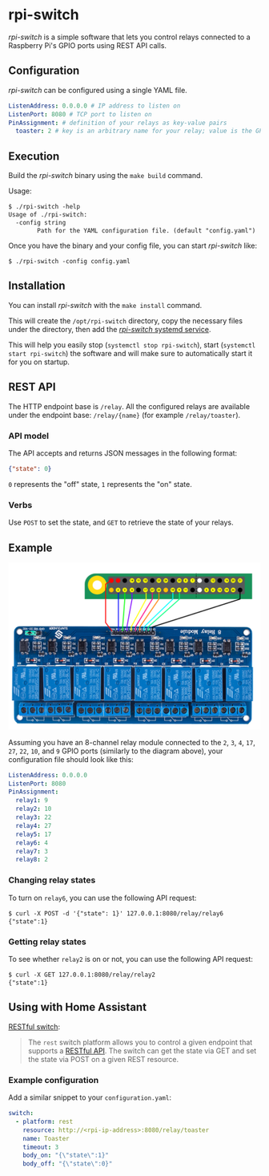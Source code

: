 # rpi-switch

_rpi-switch_ is a simple software that lets you control relays connected to a Raspberry Pi's GPIO ports using REST API calls.

## Configuration

_rpi-switch_ can be configured using a single YAML file.

```yaml
ListenAddress: 0.0.0.0 # IP address to listen on
ListenPort: 8080 # TCP port to listen on
PinAssignment: # definition of your relays as key-value pairs
  toaster: 2 # key is an arbitrary name for your relay; value is the GPIO port used to control the corresponding relay
```

## Execution

Build the _rpi-switch_ binary using the `make build` command.

Usage:

```
$ ./rpi-switch -help
Usage of ./rpi-switch:
  -config string
    	Path for the YAML configuration file. (default "config.yaml")
```

Once you have the binary and your config file, you can start _rpi-switch_ like:

```
$ ./rpi-switch -config config.yaml
```

## Installation

You can install _rpi-switch_ with the `make install` command.

This will create the `/opt/rpi-switch` directory, copy the necessary files under the directory, then add the [_rpi-switch_ systemd service](misc/rpi-switch.service).

This will help you easily stop (`systemctl stop rpi-switch`), start (`systemctl start rpi-switch`) the software and will make sure to automatically start it for you on startup.

## REST API

The HTTP endpoint base is `/relay`. All the configured relays are available under the endpoint base: `/relay/{name}` (for example `/relay/toaster`).

### API model

The API accepts and returns JSON messages in the following format:

```json
{"state": 0}
```

`0` represents the "off" state, `1` represents the "on" state.

### Verbs

Use `POST` to set the state, and `GET` to retrieve the state of your relays.

## Example

![example](misc/example.png)

Assuming you have an 8-channel relay module connected to the `2`, `3`, `4`, `17`, `27`, `22`, `10`, and `9` GPIO ports (similarly to the diagram above), your configuration file should look like this:

```yaml
ListenAddress: 0.0.0.0
ListenPort: 8080
PinAssignment:
  relay1: 9
  relay2: 10
  relay3: 22
  relay4: 27
  relay5: 17
  relay6: 4
  relay7: 3
  relay8: 2
```

### Changing relay states

To turn on `relay6`, you can use the following API request:

```
$ curl -X POST -d '{"state": 1}' 127.0.0.1:8080/relay/relay6
{"state":1}
```

### Getting relay states

To see whether `relay2` is on or not, you can use the following API request:

```
$ curl -X GET 127.0.0.1:8080/relay/relay2
{"state":1}
```

## Using with Home Assistant

[RESTful switch](https://www.home-assistant.io/integrations/switch.rest/):

>The `rest` switch platform allows you to control a given endpoint that supports a [RESTful API](https://en.wikipedia.org/wiki/Representational_state_transfer). The switch can get the state via GET and set the state via POST on a given REST resource.

### Example configuration

Add a similar snippet to your `configuration.yaml`:

```yaml
switch:
  - platform: rest
    resource: http://<rpi-ip-address>:8080/relay/toaster
    name: Toaster
    timeout: 3
    body_on: "{\"state\":1}"
    body_off: "{\"state\":0}"
```
